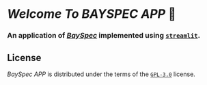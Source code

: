 # *Welcome* *To* *BAYSPEC APP* 👋

### An application of [_BaySpec_](https://github.com/jyangch/bayspec) implemented using [`streamlit`](https://streamlit.io/).

## License

_BaySpec APP_ is distributed under the terms of the [`GPL-3.0`](https://www.gnu.org/licenses/gpl-3.0-standalone.html) license.

